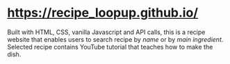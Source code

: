 # https://recipe_loopup.github.io/
Built with HTML, CSS, vanilla Javascript and API calls, this is a recipe website that enables users to search recipe by *name* or by *main ingredient*. 
Selected recipe contains YouTube tutorial that teaches how to make the dish.

